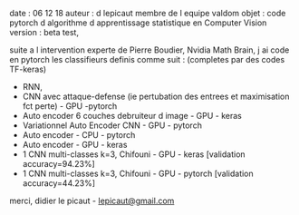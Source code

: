 date    : 06 12 18
auteur  : d lepicaut membre de l equipe valdom
objet   : code pytorch d algorithme d apprentissage statistique en Computer Vision
version : beta test,

suite a l intervention experte de Pierre Boudier, Nvidia Math Brain,
j ai code en pytorch les classifieurs definis comme suit : (completes par des codes TF-keras)


- RNN,
- CNN avec attaque-defense (ie pertubation des entrees et maximisation fct perte) - GPU -pytorch
- Auto encoder 6 couches debruiteur d image - GPU - keras
- Variationnel Auto Encoder CNN - GPU - pytorch
- Auto encoder - CPU - pytorch
- Auto encoder - GPU - keras
- 1 CNN multi-classes k=3, Chifouni - GPU - keras   [validation accuracy=94.23%]
- 1 CNN multi-classes k=3, Chifouni - GPU - pytorch [validation accuracy=44.23%]

merci, didier le picaut - lepicaut@gmail.com

